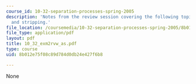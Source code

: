 ```yaml
---
course_id: 10-32-separation-processes-spring-2005
description: 'Notes from the review session covering the following topics: adsorption
  and stripping.'
file_location: /coursemedia/10-32-separation-processes-spring-2005/8b012e75f08c89d784d0db24e427f6b8_10_32_exm2rvw_as.pdf
file_type: application/pdf
layout: pdf
title: 10_32_exm2rvw_as.pdf
type: course
uid: 8b012e75f08c89d784d0db24e427f6b8

---
```

None